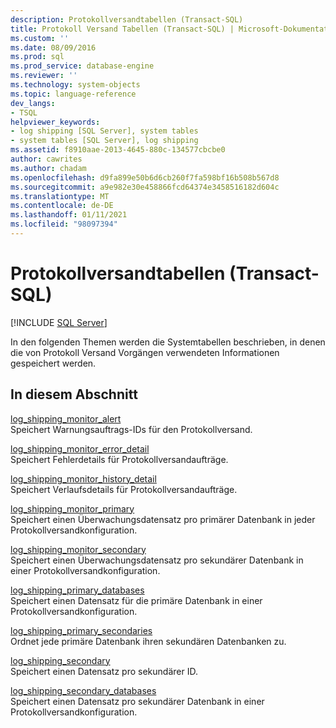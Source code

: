 ```yaml
---
description: Protokollversandtabellen (Transact-SQL)
title: Protokoll Versand Tabellen (Transact-SQL) | Microsoft-Dokumentation
ms.custom: ''
ms.date: 08/09/2016
ms.prod: sql
ms.prod_service: database-engine
ms.reviewer: ''
ms.technology: system-objects
ms.topic: language-reference
dev_langs:
- TSQL
helpviewer_keywords:
- log shipping [SQL Server], system tables
- system tables [SQL Server], log shipping
ms.assetid: f8910aae-2013-4645-880c-134577cbcbe0
author: cawrites
ms.author: chadam
ms.openlocfilehash: d9fa899e50b6d6cb260f7fa598bf16b508b567d8
ms.sourcegitcommit: a9e982e30e458866fcd64374e3458516182d604c
ms.translationtype: MT
ms.contentlocale: de-DE
ms.lasthandoff: 01/11/2021
ms.locfileid: "98097394"
---
```

# <a name="log-shipping-tables-transact-sql"></a>Protokollversandtabellen (Transact-SQL)
[!INCLUDE [SQL Server](../../includes/applies-to-version/sqlserver.md)]

  In den folgenden Themen werden die Systemtabellen beschrieben, in denen die von Protokoll Versand Vorgängen verwendeten Informationen gespeichert werden.  
  
## <a name="in-this-section"></a>In diesem Abschnitt  
 [log_shipping_monitor_alert](../../relational-databases/system-tables/log-shipping-monitor-alert-transact-sql.md)  
 Speichert Warnungsauftrags-IDs für den Protokollversand.  
  
 [log_shipping_monitor_error_detail](../../relational-databases/system-tables/log-shipping-monitor-error-detail-transact-sql.md)  
 Speichert Fehlerdetails für Protokollversandaufträge.  
  
 [log_shipping_monitor_history_detail](../../relational-databases/system-tables/log-shipping-monitor-history-detail-transact-sql.md)  
 Speichert Verlaufsdetails für Protokollversandaufträge.  
  
 [log_shipping_monitor_primary](../../relational-databases/system-tables/log-shipping-monitor-primary-transact-sql.md)  
 Speichert einen Überwachungsdatensatz pro primärer Datenbank in jeder Protokollversandkonfiguration.  
  
 [log_shipping_monitor_secondary](../../relational-databases/system-tables/log-shipping-monitor-secondary-transact-sql.md)  
 Speichert einen Überwachungsdatensatz pro sekundärer Datenbank in einer Protokollversandkonfiguration.  
  
 [log_shipping_primary_databases](../../relational-databases/system-tables/log-shipping-primary-databases-transact-sql.md)  
 Speichert einen Datensatz für die primäre Datenbank in einer Protokollversandkonfiguration.  
  
 [log_shipping_primary_secondaries](../../relational-databases/system-tables/log-shipping-primary-secondaries-transact-sql.md)  
 Ordnet jede primäre Datenbank ihren sekundären Datenbanken zu.  
  
 [log_shipping_secondary](../../relational-databases/system-tables/log-shipping-secondary-transact-sql.md)  
 Speichert einen Datensatz pro sekundärer ID.  
  
 [log_shipping_secondary_databases](../../relational-databases/system-tables/log-shipping-secondary-databases-transact-sql.md)  
 Speichert einen Datensatz pro sekundärer Datenbank in einer Protokollversandkonfiguration.  
  
  
